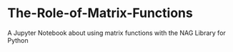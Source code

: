 # The-Role-of-Matrix-Functions
A Jupyter Notebook about using matrix functions with the NAG Library for Python
